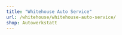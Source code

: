 ```yaml
---
title: "Whitehouse Auto Service"
url: /whitehouse/whitehouse-auto-service/
shop: Autowerkstatt
---
```

